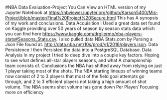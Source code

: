 #NBA Data Evaluation-Project
You Can View an HTML version of my Jupyter Notebook at https://nbviewer.jupyter.org/github/Karson5400/Mis-Project/blob/master/Final%20Project%20Secure.html
This has A synopsis of my work and conclusions.
Data Acquisition I Used a great data set found on Kaggle providing over 50 years of season by season stats data which you can find here https://www.kaggle.com/drgilermo/nba-players-stats#Seasons_Stats.csv. I also pulled data NBA Stats.com by Parsing a Json File found at. http://data.nba.net/10s/prod/v1/2016/players.json.
Data Persistence I then Persisted the data into a PostgreSQL Database.
Data Analysis In my project I tried to deep dive into a couple key factors. Hoping to see what defines all-star players seasons, and what A championship team consists of.
Conclusions the NBA has shifted away from relying on just 1 player taking most of the shots. The NBA starting lineups of winning teams now consist of 2 to 3 players that most of the field goal attempts go through, and 2 to 3 efficient players not taking a high amount of shot volume. The NBA seems shot volume has gone down Per Player/ Focusing more on efficiency

